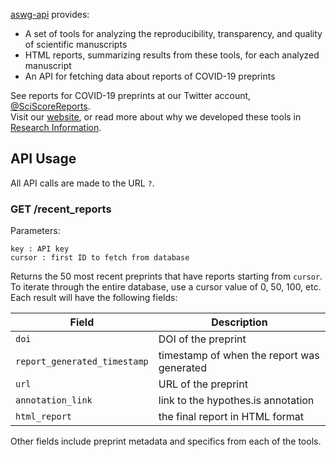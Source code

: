 [aswg-api](https://github.com/PeterEckmann1/aswg-api) provides:

 * A set of tools for analyzing the reproducibility, transparency, and quality of scientific manuscripts
 * HTML reports, summarizing results from these tools, for each analyzed manuscript
 * An API for fetching data about reports of COVID-19 preprints
 
See reports for COVID-19 preprints at our Twitter account, [@SciScoreReports](https://twitter.com/SciscoreReports).  
Visit our [website](https://scicrunch.org/ASWG), or read more about why we developed these tools in [Research Information](https://www.researchinformation.info/analysis-opinion/paying-it-forward-publishing-your-research-reproducibly).

## API Usage

All API calls are made to the URL `?`.

### GET /recent_reports

Parameters:
```
key : API key
cursor : first ID to fetch from database
```

Returns the 50 most recent preprints that have reports starting from `cursor`. To iterate through the entire database, use a cursor value of 0, 50, 100, etc.  
Each result will have the following fields:

Field                         |  Description
---                           |  ---
`doi`                         |  DOI of the preprint
`report_generated_timestamp`  |  timestamp of when the report was generated
`url`                         |  URL of the preprint
`annotation_link`             |  link to the hypothes.is annotation
`html_report`                 |  the final report in HTML format

Other fields include preprint metadata and specifics from each of the tools.